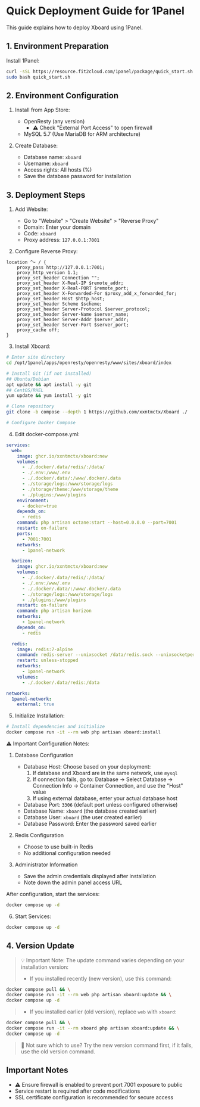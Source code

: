 # Quick Deployment Guide for 1Panel

This guide explains how to deploy Xboard using 1Panel.

## 1. Environment Preparation

Install 1Panel:
```bash
curl -sSL https://resource.fit2cloud.com/1panel/package/quick_start.sh -o quick_start.sh && \
sudo bash quick_start.sh
```

## 2. Environment Configuration

1. Install from App Store:
   - OpenResty (any version)
     - ⚠️ Check "External Port Access" to open firewall
   - MySQL 5.7 (Use MariaDB for ARM architecture)

2. Create Database:
   - Database name: `xboard`
   - Username: `xboard`
   - Access rights: All hosts (%)
   - Save the database password for installation

## 3. Deployment Steps

1. Add Website:
   - Go to "Website" > "Create Website" > "Reverse Proxy"
   - Domain: Enter your domain
   - Code: `xboard`
   - Proxy address: `127.0.0.1:7001`

2. Configure Reverse Proxy:
```nginx
location ^~ / {
    proxy_pass http://127.0.0.1:7001;
    proxy_http_version 1.1;
    proxy_set_header Connection "";
    proxy_set_header X-Real-IP $remote_addr;
    proxy_set_header X-Real-PORT $remote_port;
    proxy_set_header X-Forwarded-For $proxy_add_x_forwarded_for;
    proxy_set_header Host $http_host;
    proxy_set_header Scheme $scheme;
    proxy_set_header Server-Protocol $server_protocol;
    proxy_set_header Server-Name $server_name;
    proxy_set_header Server-Addr $server_addr;
    proxy_set_header Server-Port $server_port;
    proxy_cache off;
}
```

3. Install Xboard:
```bash
# Enter site directory
cd /opt/1panel/apps/openresty/openresty/www/sites/xboard/index

# Install Git (if not installed)
## Ubuntu/Debian
apt update && apt install -y git
## CentOS/RHEL
yum update && yum install -y git

# Clone repository
git clone -b compose --depth 1 https://github.com/xxntmctx/Xboard ./

# Configure Docker Compose
```

4. Edit docker-compose.yml:
```yaml
services:
  web:
    image: ghcr.io/xxntmctx/xboard:new
    volumes:
      - ./.docker/.data/redis/:/data/
      - ./.env:/www/.env
      - ./.docker/.data/:/www/.docker/.data
      - ./storage/logs:/www/storage/logs
      - ./storage/theme:/www/storage/theme
      - ./plugins:/www/plugins
    environment:
      - docker=true
    depends_on:
      - redis
    command: php artisan octane:start --host=0.0.0.0 --port=7001
    restart: on-failure
    ports:
      - 7001:7001
    networks:
      - 1panel-network

  horizon:
    image: ghcr.io/xxntmctx/xboard:new
    volumes:
      - ./.docker/.data/redis/:/data/
      - ./.env:/www/.env
      - ./.docker/.data/:/www/.docker/.data
      - ./storage/logs:/www/storage/logs
      - ./plugins:/www/plugins
    restart: on-failure
    command: php artisan horizon
    networks:
      - 1panel-network
    depends_on:
      - redis

  redis:
    image: redis:7-alpine
    command: redis-server --unixsocket /data/redis.sock --unixsocketperm 777
    restart: unless-stopped
    networks:
      - 1panel-network
    volumes:
      - ./.docker/.data/redis:/data

networks:
  1panel-network:
    external: true
```

5. Initialize Installation:
```bash
# Install dependencies and initialize
docker compose run -it --rm web php artisan xboard:install
```

⚠️ Important Configuration Notes:
1. Database Configuration
   - Database Host: Choose based on your deployment:
     1. If database and Xboard are in the same network, use `mysql`
     2. If connection fails, go to: Database -> Select Database -> Connection Info -> Container Connection, and use the "Host" value
     3. If using external database, enter your actual database host
   - Database Port: `3306` (default port unless configured otherwise)
   - Database Name: `xboard` (the database created earlier)
   - Database User: `xboard` (the user created earlier)
   - Database Password: Enter the password saved earlier

2. Redis Configuration
   - Choose to use built-in Redis
   - No additional configuration needed

3. Administrator Information
   - Save the admin credentials displayed after installation
   - Note down the admin panel access URL

After configuration, start the services:
```bash
docker compose up -d
```

6. Start Services:
```bash
docker compose up -d
```

## 4. Version Update

> 💡 Important Note: The update command varies depending on your installation version:
> - If you installed recently (new version), use this command:
```bash
docker compose pull && \
docker compose run -it --rm web php artisan xboard:update && \
docker compose up -d
```
> - If you installed earlier (old version), replace `web` with `xboard`:
```bash
docker compose pull && \
docker compose run -it --rm xboard php artisan xboard:update && \
docker compose up -d
```
> 🤔 Not sure which to use? Try the new version command first, if it fails, use the old version command.

## Important Notes

- ⚠️ Ensure firewall is enabled to prevent port 7001 exposure to public
- Service restart is required after code modifications
- SSL certificate configuration is recommended for secure access 
